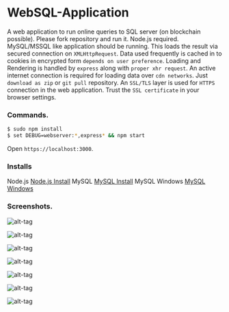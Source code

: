 # WebSQL-Application

A web application to run online queries to SQL server (on blockchain possible). Please fork repository and run it. Node.js required. MySQL/MSSQL like application should be running. This loads the result via secured connection on ```XMLHttpRequest```. Data used frequently is cached in to cookies in encrypted form ```depends on user preference```. Loading and Rendering is handled by ```express``` along with ```proper xhr request```. An active internet connection is required for loading data over ```cdn networks```. Just ```download as zip``` or ```git pull``` repository. An ```SSL/TLS``` layer is used for ```HTTPS``` connection in the web application. Trust the ```SSL certificate``` in your browser settings.

### Commands.

```bash
$ sudo npm install
$ set DEBUG=webserver:*,express* && npm start
```
Open ```https://localhost:3000```.

### Installs

Node.js [Node.js Install](https://nodejs.org/en/download/)
MySQL [MySQL Install](https://dev.mysql.com/downloads/)
MySQL Windows [MySQL Windows](https://dev.mysql.com/downloads/windows/)

### Screenshots.

![alt-tag](https://raw.githubusercontent.com/SpawnTree/IPFS-SQL-Fork/master/dialog.JPG)

![alt-tag](https://raw.githubusercontent.com/SpawnTree/IPFS-SQL-Fork/master/Full-Version.JPG)

![alt-tag](https://raw.githubusercontent.com/SpawnTree/IPFS-SQL-Fork/master/loading.JPG)

![alt-tag](https://raw.githubusercontent.com/SpawnTree/IPFS-SQL-Fork/master/secure_ssl.JPG)

![alt-tag](https://raw.githubusercontent.com/SpawnTree/IPFS-SQL-Fork/master/data_entry.JPG)

![alt-tag](https://raw.githubusercontent.com/SpawnTree/IPFS-SQL-Fork/master/Updated.JPG)

![alt-tag](https://raw.githubusercontent.com/SpawnTree/IPFS-SQL-Fork/master/result.JPG)
